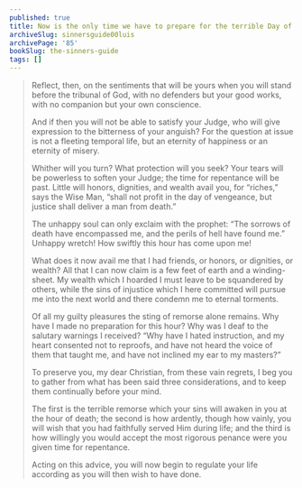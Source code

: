 ```yaml
---
published: true
title: Now is the only time we have to prepare for the terrible Day of Judgment before God
archiveSlug: sinnersguide00luis
archivePage: '85'
bookSlug: the-sinners-guide
tags: []
---
```


> Reflect, then, on the sentiments that will be yours when you will stand before the tribunal of God, with no defenders but your good works, with no companion but your own conscience.
> 
> And if then you will not be able to satisfy your Judge, who will give expression to the bitterness of your anguish? For the question at issue is not a fleeting temporal life, but an eternity of happiness or an eternity of misery.
> 
> Whither will you turn? What protection will you seek? Your tears will be powerless to soften your Judge; the time for repentance will be past. Little will honors, dignities, and wealth avail you, for “riches,” says the Wise Man, “shall not profit in the day of vengeance, but justice shall deliver a man from death.”
> 
> The unhappy soul can only exclaim with the prophet: “The sorrows of death have encompassed me, and the perils of hell have found me.” Unhappy wretch! How swiftly this hour has come upon me!
> 
> What does it now avail me that I had friends, or honors, or dignities, or wealth? All that I can now claim is a few feet of earth and a winding-sheet. My wealth which I hoarded I must leave to be squandered by others, while the sins of injustice which I here committed will pursue me into the next world and there condemn me to eternal torments.
> 
> Of all my guilty pleasures the sting of remorse alone remains. Why have I made no preparation for this hour? Why was I deaf to the salutary warnings I received? “Why have I hated instruction, and my heart consented not to reproofs, and have not heard the voice of them that taught me, and have not inclined my ear to my masters?”
> 
> To preserve you, my dear Christian, from these vain regrets, I beg you to gather from what has been said three considerations, and to keep them continually before your mind.
> 
> The first is the terrible remorse which your sins will awaken in you at the hour of death; the second is how ardently, though how vainly, you will wish that you had faithfully served Him during life; and the third is how willingly you would accept the most rigorous penance were you given time for repentance.
> 
> Acting on this advice, you will now begin to regulate your life according as you will then wish to have done.